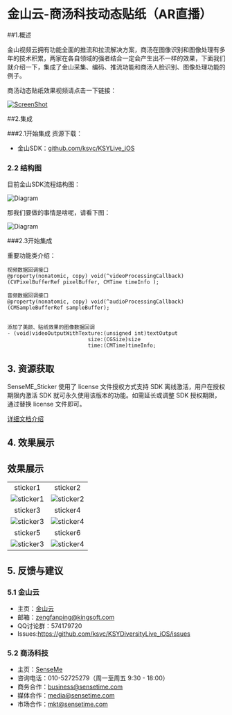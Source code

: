 # 金山云-商汤科技动态贴纸（AR直播）

##1.概述

金山视频云拥有功能全面的推流和拉流解决方案，商汤在图像识别和图像处理有多年的技术积累，两家在各自领域的强者结合一定会产生出不一样的效果，下面我们就介绍一下，集成了金山采集、编码、推流功能和商汤人脸识别、图像处理功能的例子。

商汤动态贴纸效果视频请点击一下链接：

[![ScreenShot](https://raw.githubusercontent.com/wiki/ksvc/KSYDiversityLive_iOS/images/st/st_bi.jpg)](http://www.bilibili.com/video/av7410986/)


##2.集成

###2.1开始集成
资源下载：

* 金山SDK：[github.com/ksvc/KSYLive_iOS](https://github.com/ksvc/KSYLive_iOS)


### 2.2 结构图
目前金山SDK流程结构图：
    
![Diagram](https://raw.githubusercontent.com/wiki/ksvc/KSYDiversityLive_iOS/images/fu/diagram.png)
  
那我们要做的事情是啥呢，请看下图：
  
![Diagram](https://raw.githubusercontent.com/wiki/ksvc/KSYDiversityLive_iOS/images/fu/SenseME.png)

###2.3开始集成

重要功能类介绍：


```
视频数据回调接口
@property(nonatomic, copy) void(^videoProcessingCallback)(CVPixelBufferRef pixelBuffer, CMTime timeInfo );
```

```
音频数据回调接口
@property(nonatomic, copy) void(^audioProcessingCallback)(CMSampleBufferRef sampleBuffer);
```

```

添加了美颜、贴纸效果的图像数据回调
- (void)videoOutputWithTexture:(unsigned int)textOutput
                          size:(CGSize)size
                          time:(CMTime)timeInfo;
```


## 3. 资源获取
SenseME_Sticker 使用了 license 文件授权方式支持 SDK 离线激活，用户在授权 期限内激活 SDK 就可永久使用该版本的功能。如需延长或调整 SDK 授权期限， 通过替换 license 文件即可。

[详细文档介绍](https://ks3-cn-beijing.ksyun.com/ksy.vcloud.sdk/Ios/%E7%89%B9%E6%95%88%E8%B4%B4%E7%BA%B8%E8%AF%B4%E6%98%8E%E6%96%87%E6%A1%A3%20v3.2.2.pdf)
## 4. 效果展示
## 效果展示
| | |
| :---: | :---:|
|sticker1| sticker2 |
|![sticker1](https://raw.githubusercontent.com/wiki/ksvc/KSYDiversityLive_iOS/images/fu/IMG_0245.PNG )| ![sticker2](https://raw.githubusercontent.com/wiki/ksvc/KSYDiversityLive_iOS/images/fu/IMG_0246.PNG )|
|sticker3| sticker4 |
|![sticker3](https://raw.githubusercontent.com/wiki/ksvc/KSYDiversityLive_iOS/images/fu/IMG_0247.PNG)| ![sticker4](https://raw.githubusercontent.com/wiki/ksvc/KSYDiversityLive_iOS/images/fu/IMG_0249.PNG)|
|sticker5| sticker6|
|![sticker3](https://raw.githubusercontent.com/wiki/ksvc/KSYDiversityLive_iOS/images/fu/IMG_0251.PNG)| ![sticker4](https://raw.githubusercontent.com/wiki/ksvc/KSYDiversityLive_iOS/images/fu/IMG_0252.PNG)|



## 5. 反馈与建议
### 5.1 金山云
* 主页：[金山云](http://www.ksyun.com/)
* 邮箱：<zengfanping@kingsoft.com>
* QQ讨论群：574179720
* Issues:https://github.com/ksvc/KSYDiversityLive_iOS/issues

### 5.2 商汤科技
* 主页：[SenseMe](http://www.sensetime.com/aboutUs/)
* 咨询电话：010-52725279（周一至周五 9:30 - 18:00）
* 商务合作：business@sensetime.com
* 媒体合作：media@sensetime.com
* 市场合作：mkt@sensetime.com


